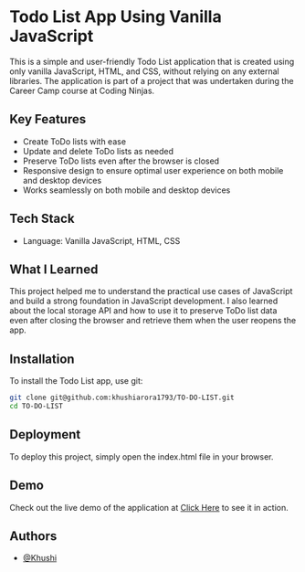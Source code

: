 # Todo List App Using Vanilla JavaScript

This is a simple and user-friendly Todo List application that is created using only vanilla JavaScript, HTML, and CSS, without relying on any external libraries. The application is part of a project that was undertaken during the Career Camp course at Coding Ninjas.

## Key Features

- Create ToDo lists with ease
- Update and delete ToDo lists as needed
- Preserve ToDo lists even after the browser is closed
- Responsive design to ensure optimal user experience on both mobile and desktop devices
- Works seamlessly on both mobile and desktop devices

## Tech Stack

- Language: Vanilla JavaScript, HTML, CSS

## What I Learned

This project helped me to understand the practical use cases of JavaScript and build a strong foundation in JavaScript development. I also learned about the local storage API and how to use it to preserve ToDo list data even after closing the browser and retrieve them when the user reopens the app.

## Installation

To install the Todo List app, use git:

```bash
git clone git@github.com:khushiarora1793/TO-DO-LIST.git
cd TO-DO-LIST

```
    
## Deployment
To deploy this project, simply open the index.html file in your browser.

## Demo

Check out the live demo of the application at [Click Here]( https://khushiarora1793.github.io/TO-DO-LIST/) to see it in action.


## Authors

- [@Khushi](https://github.com/khushiarora1793)
 
